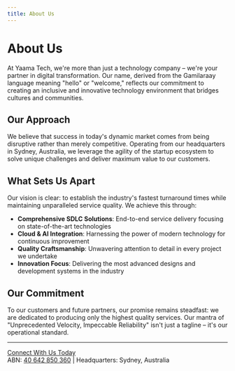 ```yaml
---
title: About Us
---
```


# About Us

At Yaama Tech, we're more than just a technology company – we're your partner in digital transformation. Our name, derived from the Gamilaraay language meaning "hello" or "welcome," reflects our commitment to creating an inclusive and innovative technology environment that bridges cultures and communities.

## Our Approach

We believe that success in today's dynamic market comes from being disruptive rather than merely competitive. Operating from our headquarters in Sydney, Australia, we leverage the agility of the startup ecosystem to solve unique challenges and deliver maximum value to our customers.

## What Sets Us Apart

Our vision is clear: to establish the industry's fastest turnaround times while maintaining unparalleled service quality. We achieve this through:

- **Comprehensive SDLC Solutions**: End-to-end service delivery focusing on state-of-the-art technologies
- **Cloud & AI Integration**: Harnessing the power of modern technology for continuous improvement
- **Quality Craftsmanship**: Unwavering attention to detail in every project we undertake
- **Innovation Focus**: Delivering the most advanced designs and development systems in the industry

## Our Commitment

To our customers and future partners, our promise remains steadfast: we are dedicated to producing only the highest quality services. Our mantra of "Unprecedented Velocity, Impeccable Reliability" isn't just a tagline – it's our operational standard.

---

<div class="text-center">
  <a href="/contact-us" class="button button--primary button--lg">
    Connect With Us Today
  </a>
</div>

<div class="text-center margin-top--md text-small">
  ABN: <a href="https://abr.business.gov.au/ABN/View?id=40642850360" target="new">40 642 850 360</a> | Headquarters: Sydney, Australia
</div> 